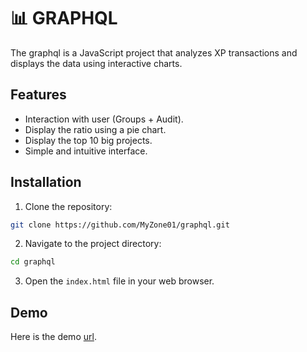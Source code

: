 # 📊 GRAPHQL

The graphql is a JavaScript project that analyzes XP transactions and displays the data using interactive charts.

## Features

- Interaction with user (Groups + Audit).
- Display the ratio using a pie chart.
- Display the top 10 big projects.
- Simple and intuitive interface.

## Installation

1. Clone the repository:

```bash
git clone https://github.com/MyZone01/graphql.git
```

2. Navigate to the project directory:

```bash
cd graphql
```

3. Open the `index.html` file in your web browser.

## Demo
Here is the demo [url](https://graphql-beryl.vercel.app/).